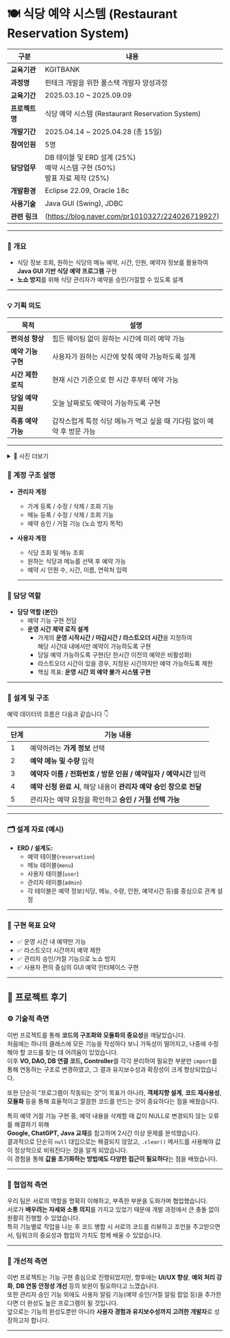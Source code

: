 # 🍽 식당 예약 시스템 (Restaurant Reservation System)

| 구분 | 내용 |
|------|------|
| **교육기관** | KGITBANK |
| **과정명** | 핀테크 개발을 위한 풀스택 개발자 양성과정 |
| **교육기간** | 2025.03.10 ~ 2025.09.09 |
| **프로젝트명** | 식당 예약 시스템 (Restaurant Reservation System) |
| **개발기간** | 2025.04.14 ~ 2025.04.28 (총 15일) |
| **참여인원** | 5명 |
| **담당업무** | DB 테이블 및 ERD 설계 (25%)<br>예약 시스템 구현 (50%)<br>발표 자료 제작 (25%) |
| **개발환경** | Eclipse 22.09, Oracle 18c |
| **사용기술** | Java GUI (Swing), JDBC |
| **관련 링크** | (https://blog.naver.com/pr1010327/224026719927) |

---

### 📘 개요
- 식당 정보 조회, 원하는 식당의 메뉴 예약, 시간, 인원, 예약자 정보를 활용하여 **Java GUI 기반 식당 예약 프로그램** 구현  
- **노쇼 방지**를 위해 식당 관리자가 예약을 승인/거절할 수 있도록 설계  

---

### 💡 기획 의도
| 목적 | 설명 |
|------|------|
| **편의성 향상** | 힘든 웨이팅 없이 원하는 시간에 미리 예약 가능 |
| **예약 기능 구현** | 사용자가 원하는 시간에 맞춰 예약 가능하도록 설계 |
| **시간 제한 로직** | 현재 시간 기준으로 한 시간 후부터 예약 가능 |
| **당일 예약 지원** | 오늘 날짜로도 예약이 가능하도록 구현 |
| **즉흥 예약 가능** | 갑작스럽게 특정 식당 메뉴가 먹고 싶을 때 기다림 없이 예약 후 방문 가능 |

---

<details>
  <summary>📸 사진 더보기</summary>

  
 <p align='center'> <img width="754" height="838" alt="image" src="https://github.com/user-attachments/assets/9908a3b0-5201-403d-b7b8-b45296a8b37e" /></p>


   <p align='center'><b>사용자 페이지</b></p>
  <p align='center'><img width="589" height="621" alt="KakaoTalk_20250425_194835592_01" src="https://github.com/user-attachments/assets/c8ff8daf-6e10-46bd-9777-aaa4a5dcbe57" /></p>

<p align='center'><img width="954" height="860" alt="image" src="https://github.com/user-attachments/assets/307fdba9-2194-4cf5-b610-b0efbbeaccf5" /></p>

<p align='center'><img width="492" height="480" alt="image" src="https://github.com/user-attachments/assets/9f7d1e21-1fd6-4013-aee1-5b6347eab2ef" /></p>

<p align='center'><img width="493" height="512" alt="image" src="https://github.com/user-attachments/assets/fef7f7b1-9f05-4552-841d-58fa363a7536" /></p>

<p align='center'><img width="495" height="531" alt="image" src="https://github.com/user-attachments/assets/058e082d-a7a4-4083-b893-fe8eeeb11cb5" /></p>

<p align='center'><img width="1123" height="525" alt="image" src="https://github.com/user-attachments/assets/6caaa6e9-30fc-46d5-bc03-b7a3967db748" /></p>

---
<br><br><br>

<p align='center'><b>관리자 페이지</b></p>
<p align='center'><img width="736" height="772" alt="image" src="https://github.com/user-attachments/assets/865b25f0-c646-418f-bba4-c77dfe25866e" /></p>

<p align='center'><img width="800" height="854" alt="image" src="https://github.com/user-attachments/assets/a7b27228-8ffd-43d1-8611-7cc928bde06a" /></p>

<p align='center'><img width="1150" height="508" alt="image" src="https://github.com/user-attachments/assets/0480f89c-feb8-440d-a5e8-dd6fb35b93f7" /></p>

<p align='center'><img width="1125" height="504" alt="image" src="https://github.com/user-attachments/assets/fbef50d9-dc3f-49ab-b10b-3f83e4d84701" /></p>

---



  

</details>

### 👥 계정 구조 설명
- **관리자 계정**
  - 가게 등록 / 수정 / 삭제 / 조회 기능
  - 메뉴 등록 / 수정 / 삭제 / 조회 기능
  - 예약 승인 / 거절 기능 (노쇼 방지 목적)
- **사용자 계정**
  - 식당 조회 및 메뉴 조회
  - 원하는 식당과 메뉴를 선택 후 예약 가능
  - 예약 시 인원 수, 시간, 이름, 연락처 입력

  ---
### 👥 담당 역할
- **담당 역할 (본인)**
  - 예약 기능 구현 전담
  - **운영 시간 제약 로직 설계**
    - 가게의 **운영 시작시간 / 마감시간 / 라스트오더 시간**을 지정하여  
      해당 시간대 내에서만 예약이 가능하도록 구현
    - 당일 예약 가능하도록 구현(단 한시간 이전의 예약은 비활성화)  
    - 라스트오더 시간이 있을 경우, 지정된 시간까지만 예약 가능하도록 제한  
    - 핵심 목표: **운영 시간 외 예약 불가 시스템 구현**

---

### 🧩 설계 및 구조
예약 데이터의 흐름은 다음과 같습니다 👇  

| 단계 | 기능 내용 |
|------|------------|
| 1 | 예약하려는 **가게 정보** 선택 |
| 2 | **예약 메뉴 및 수량** 입력 |
| 3 | **예약자 이름 / 전화번호 / 방문 인원 / 예약일자 / 예약시간** 입력 |
| 4 | **예약 신청 완료 시**, 해당 내용이 **관리자 예약 승인 창으로 전달** |
| 5 | 관리자는 예약 요청을 확인하고 **승인 / 거절 선택 가능** |

---

### 🗂️ 설계 자료 (예시)
- **ERD / 설계도:**  
  - 예약 테이블(`reservation`)  
  - 메뉴 테이블(`menu`)  
  - 사용자 테이블(`user`)  
  - 관리자 테이블(`admin`)  
  - 각 테이블은 예약 정보(식당, 메뉴, 수량, 인원, 예약시간 등)를 중심으로 관계 설정  

---

### 🎯 구현 목표 요약
- ✅ 운영 시간 내 예약만 가능  
- ✅ 라스트오더 시간까지 예약 제한  
- ✅ 관리자 승인/거절 기능으로 노쇼 방지  
- ✅ 사용자 편의 중심의 GUI 예약 인터페이스 구현

---

## 💭 프로젝트 후기

### ⚙️ 기술적 측면
이번 프로젝트를 통해 **코드의 구조화와 모듈화의 중요성**을 깨달았습니다.  
처음에는 하나의 클래스에 모든 기능을 작성하다 보니 가독성이 떨어지고, 나중에 수정해야 할 코드를 찾는 데 어려움이 있었습니다.  
이후 **VO, DAO, DB 연결 코드, Controller**를 각각 분리하여 필요한 부분만 `import`를 통해 연동하는 구조로 변경하였고, 그 결과 유지보수성과 확장성이 크게 향상되었습니다.  

또한 단순히 “프로그램이 작동되는 것”이 목표가 아니라, **객체지향 설계**, **코드 재사용성**, **모듈화** 등을 통해 효율적이고 깔끔한 코드를 만드는 것이 중요하다는 점을 배웠습니다.  

특히 예약 거절 기능 구현 중, 예약 내용을 삭제할 때 값이 NULL로 변경되지 않는 오류를 해결하기 위해  
**Google, ChatGPT, Java 교재**를 참고하며 2시간 이상 문제를 분석했습니다.  
결과적으로 단순히 `null` 대입으로는 해결되지 않았고, `.clear()` 메서드를 사용해야 값이 정상적으로 비워진다는 것을 알게 되었습니다.  
이 경험을 통해 **값을 초기화하는 방법에도 다양한 접근이 필요하다**는 점을 배웠습니다.

---

### 🤝 협업적 측면
우리 팀은 서로의 역할을 명확히 이해하고, 부족한 부분을 도와가며 협업했습니다.  
서로가 **배우려는 자세와 소통 의지**를 가지고 있었기 때문에 개발 과정에서 큰 충돌 없이 원활히 진행할 수 있었습니다.  
특히 기능별로 작업을 나눈 후 코드 병합 시 서로의 코드를 리뷰하고 조언을 주고받으면서, 팀워크의 중요성과 협업의 가치도 함께 배울 수 있었습니다.

---

### 🔧 개선적 측면
이번 프로젝트는 기능 구현 중심으로 진행되었지만, 향후에는 **UI/UX 향상**, **예외 처리 강화**, **DB 연동 안정성 개선** 등의 보완이 필요하다고 느꼈습니다.  
또한 관리자 승인 기능 외에도 사용자 알림 기능(예약 승인/거절 알림 팝업 등)을 추가한다면 더 완성도 높은 프로그램이 될 것입니다.  
앞으로는 기능의 완성도뿐만 아니라 **사용자 경험과 유지보수성까지 고려한 개발자**로 성장하고자 합니다.


---




